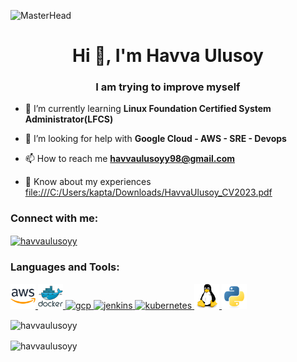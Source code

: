 ![MasterHead](https://www.virtualxcellence.com/wp-content/uploads/2019/11/GCP_benifits-1024x490.png)

<h1 align="center">Hi 👋, I'm Havva Ulusoy</h1>
<h3 align="center">I am trying to improve myself</h3>

- 🌱 I’m currently learning **Linux Foundation Certified System Administrator(LFCS)**

- 🤝 I’m looking for help with **Google Cloud - AWS - SRE - Devops**

- 📫 How to reach me **havvaulusoyy98@gmail.com**

- 📄 Know about my experiences [file:///C:/Users/kapta/Downloads/HavvaUlusoy_CV2023.pdf](file:///C:/Users/kapta/Downloads/HavvaUlusoy_CV2023.pdf)

<h3 align="left">Connect with me:</h3>
<p align="left">
<a href="https://linkedin.com/in/havvaulusoyy" target="blank"><img align="center" src="https://raw.githubusercontent.com/rahuldkjain/github-profile-readme-generator/master/src/images/icons/Social/linked-in-alt.svg" alt="havvaulusoyy" height="30" width="40" /></a>
</p>

<h3 align="left">Languages and Tools:</h3>
<p align="left"> <a href="https://aws.amazon.com" target="_blank" rel="noreferrer"> <img src="https://raw.githubusercontent.com/devicons/devicon/master/icons/amazonwebservices/amazonwebservices-original-wordmark.svg" alt="aws" width="40" height="40"/> </a> <a href="https://www.docker.com/" target="_blank" rel="noreferrer"> <img src="https://raw.githubusercontent.com/devicons/devicon/master/icons/docker/docker-original-wordmark.svg" alt="docker" width="40" height="40"/> </a> <a href="https://cloud.google.com" target="_blank" rel="noreferrer"> <img src="https://www.vectorlogo.zone/logos/google_cloud/google_cloud-icon.svg" alt="gcp" width="40" height="40"/> </a> <a href="https://www.jenkins.io" target="_blank" rel="noreferrer"> <img src="https://www.vectorlogo.zone/logos/jenkins/jenkins-icon.svg" alt="jenkins" width="40" height="40"/> </a> <a href="https://kubernetes.io" target="_blank" rel="noreferrer"> <img src="https://www.vectorlogo.zone/logos/kubernetes/kubernetes-icon.svg" alt="kubernetes" width="40" height="40"/> </a> <a href="https://www.linux.org/" target="_blank" rel="noreferrer"> <img src="https://raw.githubusercontent.com/devicons/devicon/master/icons/linux/linux-original.svg" alt="linux" width="40" height="40"/> </a> <a href="https://www.python.org" target="_blank" rel="noreferrer"> <img src="https://raw.githubusercontent.com/devicons/devicon/master/icons/python/python-original.svg" alt="python" width="40" height="40"/> </a> </p>

<p><img align="center" src="https://github-readme-stats.vercel.app/api/top-langs?username=havvaulusoyy&show_icons=true&locale=en&layout=compact" alt="havvaulusoyy" /></p>

<p><img align="center" src="https://github-readme-streak-stats.herokuapp.com/?user=havvaulusoyy&" alt="havvaulusoyy" /></p>

